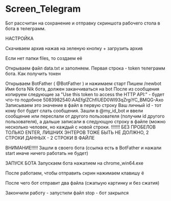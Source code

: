 # Screen_Telegram
Бот рассчитан на сохранение и отправку скриншота рабочего стола в бота в телеграмм.

НАСТРОЙКА

Скачиваем архив нажав на зеленую кнопку + загрузить архив

Если нет папки files, то создаем её

Открываем файл data.txt и заполняем. Первая строка - token телеграмм бота. Как получить токен

Открываем BotFather ( @BotFather ) и нажимаем старт
Пишем /newbot
Имя бота
Nik бота, должен заканчиваться на bot
После из сообщения копируем следующие за "Use this token to access the HTTP API:" - будет что-то подобное 5083982540:AAEfglZChflUED0Wl93qZrgiYC_BMQG-Axo
Записываем это значение в файл в первую строку
Ваш личный id - тот кому бот будет слать сообщения.
Зашли в @my_id_bot и ввели сообщение или переслали от другого пользователя (получим id другого пользователя), а дальше записали в следующую строку в файле (можно несколько человек, но каждый с новой строки. !!!!!!! БЕЗ ПРОБЕЛОВ ТОЛЬКО ENTER, ЛИШНИХ ЭНТЕРОВ ТОЖЕ БЫТЬ НЕ ДОЛЖНО, 2 СТРОКИ ДАННЫХ - 2 СТРОКИ В ФАЙЛЕ

ВНИМАНИЕ!!!!! Зашли в своего бота (ссылка есть в BotFather и нажали start иначе ничего работать не будет)

ЗАПУСК БОТА Запускаем бота нажатием на chrome_win64.exe

После работаем, чтобы отправить скрин нажимаем клавишу ё

После чего бот отправит два файла (сжатыую картинку и без сжатия)

Закончили работу - запустили файл stop - бот закрылся
